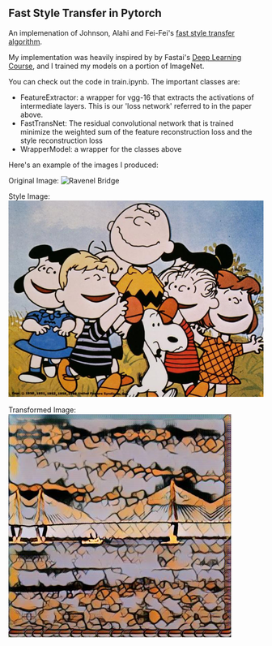 ## Fast Style Transfer in Pytorch
An implemenation of Johnson, Alahi and Fei-Fei's [fast style transfer algorithm](https://arxiv.org/abs/1603.08155).

My implementation was heavily inspired by by Fastai's [Deep Learning Course](http://course.fast.ai/), and I trained my models on a portion of ImageNet. 

You can check out the code in train.ipynb. The important classes are:
- FeatureExtractor: a wrapper for vgg-16 that extracts the activations of intermediate layers. This is our 'loss network' referred to in the paper above.
- FastTransNet: The residual convolutional network that is trained minimize the weighted sum of the feature reconstruction loss and the style reconstruction loss
- WrapperModel: a wrapper for the classes above

Here's an example of the images I produced:

Original Image:
![Ravenel Bridge](https://raw.githubusercontent.com/ryankresse/fast_style_transfer_pytorch/master/data/bridge)


Style Image:
![The Peanuts](https://raw.githubusercontent.com/ryankresse/fast_style_transfer_pytorch/master/data/charlie_brown.jpg)


Transformed Image:
![Transformed Ravenel Bridge](https://raw.githubusercontent.com/ryankresse/fast_style_transfer_pytorch/master/output_img/bridge_peanuts.jpg)

